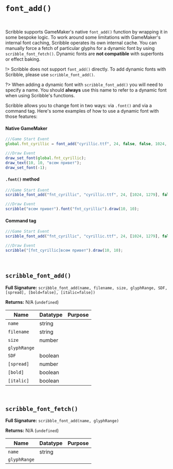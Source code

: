 # `font_add()`

&nbsp;

Scribble supports GameMaker's native `font_add()` function by wrapping it in some bespoke logic. To work around some limitations with GameMaker's internal font caching, Scribble operates its own internal cache. You can manually force a fetch of particular glyphs for a dynamic font by using `scribble_font_fetch()`. Dynamic fonts are **not compatible** with superfonts or effect baking.

!> Scribble does not support `font_add()` directly. To add dynamic fonts with Scribble, please use `scribble_font_add()`.

?> When adding a dynamic font with `scribble_font_add()` you will need to specify a name. You should **always** use this name to refer to a dynamic font when using Scribble's functions.

Scribble allows you to change font in two ways: via `.font()` and via a command tag. Here's some examples of how to use a dynamic font with those features:

<!-- tabs:start -->

#### **Native GameMaker**

```js
///Game Start Event
global.fnt_cyrillic = font_add("cyrillic.ttf", 24, false, false, 1024, 1279);

///Draw Event
draw_set_font(global.fnt_cyrillic);
draw_text(10, 10, "всем привет");
draw_set_font(-1);
```

#### **`.font()` method**

```js
///Game Start Event
scribble_font_add("fnt_cyrillic", "cyrillic.ttf", 24, [1024, 1279], false);

///Draw Event
scribble("всем привет").font("fnt_cyrillic").draw(10, 10);
```

#### **Command tag**

```js
///Game Start Event
scribble_font_add("fnt_cyrillic", "cyrillic.ttf", 24, [1024, 1279], false);

///Draw Event
scribble("[fnt_cyrillic]всем привет").draw(10, 10);
```

<!-- tabs:end -->

&nbsp;

## `scribble_font_add()`

**Full Signature:** `scribble_font_add(name, filename, size, glyphRange, SDF, [spread], [bold=false], [italic=false])`

**Returns:** N/A (`undefined`)

|Name        |Datatype|Purpose                           |
|------------|--------|----------------------------------|
|`name`      |string  |                                  |
|`filename`  |string  |                                  |
|`size`      |number  |                                  |
|`glyphRange`|        |                                  |
|`SDF`       |boolean |                                  |
|`[spread]`  |number  |                                  |
|`[bold]`    |boolean |                                  |
|`[italic]`  |boolean |                                  |

&nbsp;

## `scribble_font_fetch()`

**Full Signature:** `scribble_font_add(name, glyphRange)`

**Returns:** N/A (`undefined`)

|Name        |Datatype|Purpose                           |
|------------|--------|----------------------------------|
|`name`      |string  |                                  |
|`glyphRange`|        |                                  |
